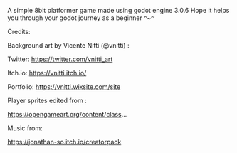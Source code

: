 A simple 8bit platformer game made using godot engine 3.0.6 
Hope it helps you through your godot journey as a beginner ^~^


Credits:

Background art by Vicente Nitti (@vnitti) :

Twitter: https://twitter.com/vnitti_art


Itch.io: https://vnitti.itch.io/


Portfolio: https://vnitti.wixsite.com/site

Player sprites edited from :


https://opengameart.org/content/class...

Music from:


https://jonathan-so.itch.io/creatorpack
